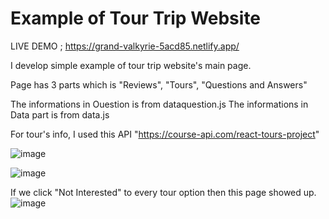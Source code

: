 # Example of Tour Trip Website 

LIVE DEMO ; https://grand-valkyrie-5acd85.netlify.app/

I develop simple example of tour trip website's main page.

Page has 3 parts which is "Reviews", "Tours", "Questions and Answers"

The informations in Ouestion is from dataquestion.js
The informations in Data part is from data.js

For tour's info, I used this API "https://course-api.com/react-tours-project"

![image](https://user-images.githubusercontent.com/59204940/194767531-8c4bc609-8aa2-4197-bd0f-1adc4d9da990.png)

![image](https://user-images.githubusercontent.com/59204940/194767568-ba0b953e-ccdc-4127-aa3b-e5b5e4930936.png)

If we click "Not Interested" to every tour option then this page showed up. 
![image](https://user-images.githubusercontent.com/59204940/194767618-e7c5e2c2-0255-47b2-8f2e-761f95f54e03.png)

